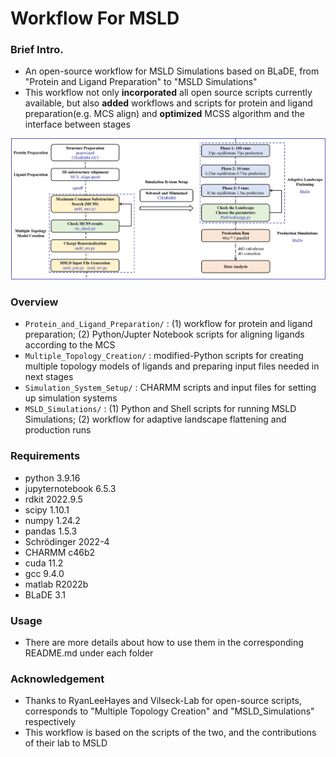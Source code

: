 # Workflow For MSLD

### Brief Intro.
 - An open-source workflow for MSLD Simulations based on BLaDE, from "Protein and Ligand Preparation" to "MSLD Simulations"
 - This workflow not only **incorporated** all open source scripts currently available, but also **added** workflows and scripts for protein and ligand preparation(e.g. MCS align) and **optimized** MCSS algorithm and the interface between stages

![Workflow](https://github.com/RenlingHu/WorkflowForMSLD/blob/main/Workflow.jpg)

### Overview
 - `Protein_and_Ligand_Preparation/` : (1) workflow for protein and ligand preparation; (2) Python/Jupter Notebook scripts for aligning ligands according to the MCS
 - `Multiple_Topology_Creation/` : modified-Python scripts for creating multiple topology models of ligands and preparing input files needed in next stages
 - `Simulation_System_Setup/` : CHARMM scripts and input files for setting up simulation systems
 - `MSLD_Simulations/` : (1) Python and Shell scripts for running MSLD Simulations; (2) workflow for adaptive landscape flattening and production runs

### Requirements
 - python 3.9.16
 - jupyternotebook 6.5.3
 - rdkit 2022.9.5
 - scipy 1.10.1
 - numpy 1.24.2
 - pandas 1.5.3
 - Schrödinger 2022-4
 - CHARMM c46b2
 - cuda 11.2
 - gcc 9.4.0
 - matlab R2022b
 - BLaDE 3.1

### Usage
 - There are more details about how to use them in the corresponding README.md under each folder

### Acknowledgement
 - Thanks to RyanLeeHayes and Vilseck-Lab for open-source scripts, corresponds to "Multiple Topology Creation" and "MSLD_Simulations" respectively
 - This workflow is based on the scripts of the two, and the contributions of their lab to MSLD
